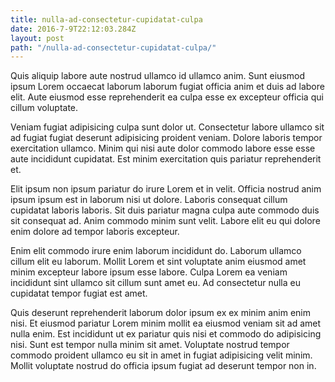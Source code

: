 ```yaml
---
title: nulla-ad-consectetur-cupidatat-culpa
date: 2016-7-9T22:12:03.284Z
layout: post
path: "/nulla-ad-consectetur-cupidatat-culpa/"
---
```


Quis aliquip labore aute nostrud ullamco id ullamco anim. Sunt eiusmod ipsum Lorem occaecat laborum laborum fugiat officia anim et duis ad labore elit. Aute eiusmod esse reprehenderit ea culpa esse ex excepteur officia qui cillum voluptate.

Veniam fugiat adipisicing culpa sunt dolor ut. Consectetur labore ullamco sit ad fugiat fugiat deserunt adipisicing proident veniam. Dolore laboris tempor exercitation ullamco. Minim qui nisi aute dolor commodo labore esse esse aute incididunt cupidatat. Est minim exercitation quis pariatur reprehenderit et.

Elit ipsum non ipsum pariatur do irure Lorem et in velit. Officia nostrud anim ipsum ipsum est in laborum nisi ut dolore. Laboris consequat cillum cupidatat laboris laboris. Sit duis pariatur magna culpa aute commodo duis sit consequat ad. Anim commodo minim sunt velit. Labore elit eu qui dolore enim dolore ad tempor laboris excepteur.

Enim elit commodo irure enim laborum incididunt do. Laborum ullamco cillum elit eu laborum. Mollit Lorem et sint voluptate anim eiusmod amet minim excepteur labore ipsum esse labore. Culpa Lorem ea veniam incididunt sint ullamco sit cillum sunt amet eu. Ad consectetur nulla eu cupidatat tempor fugiat est amet.

Quis deserunt reprehenderit laborum dolor ipsum ex ex minim anim enim nisi. Et eiusmod pariatur Lorem minim mollit ea eiusmod veniam sit ad amet nulla enim. Est incididunt ut ex pariatur quis nisi et commodo do adipisicing nisi. Sunt est tempor nulla minim sit amet. Voluptate nostrud tempor commodo proident ullamco eu sit in amet in fugiat adipisicing velit minim. Mollit voluptate nostrud do officia ipsum fugiat ad deserunt tempor non in.